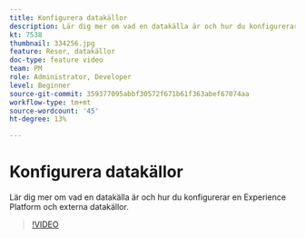 ```yaml
---
title: Konfigurera datakällor
description: Lär dig mer om vad en datakälla är och hur du konfigurerar en Experience Platform och externa datakällor.
kt: 7538
thumbnail: 334256.jpg
feature: Resor, datakällor
doc-type: feature video
team: PM
role: Administrator, Developer
level: Beginner
source-git-commit: 359377095abbf30572f671b61f363abef67074aa
workflow-type: tm+mt
source-wordcount: '45'
ht-degree: 13%

---
```



# Konfigurera datakällor

Lär dig mer om vad en datakälla är och hur du konfigurerar en Experience Platform och externa datakällor.

>[!VIDEO](https://video.tv.adobe.com/v/334256?quality=12)
